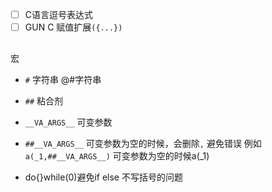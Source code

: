 * [ ] C语言逗号表达式
* [ ] GUN C 赋值扩展`({...})`

##

宏 
- `#` 字符串 @#字符串
- `##` 粘合剂
- `__VA_ARGS__` 可变参数 
- `##__VA_ARGS__` 可变参数为空的时候，会删除`,` 避免错误
  例如 `a(_1,##__VA_ARGS__)` 可变参数为空的时候a(_1)

- do{}while(0)避免if else 不写括号的问题

